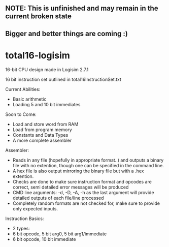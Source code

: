 ## NOTE: This is unfinished and may remain in the current broken state
## Bigger and better things are coming :)
# total16-logisim
16-bit CPU design made in Logisim 2.7.1

16 bit instruction set outlined in total16InstructionSet.txt

Current Abilities:
  - Basic arithmetic
  - Loading 5 and 10 bit immediates
  
Soon to Come:
  - Load and store word from RAM
  - Load from program memory
  - Constants and Data Types
  - A more complete assembler
  
Assembler:
  - Reads in any file (hopefully in appropriate format..) and outputs a binary file with no extention,
  though one can be specified in the command line. 
  - A hex file is also output mirroring the binary file but with a .hex extention.
  - Checks are done to make sure instruction format and opcodes are correct, semi detailed error messages will be produced
  - CMD line arguments: -d, -D, -A, -h as the last argument will provide detailed outputs of each file/line processed
  - Completely random formats are not checked for, make sure to provide only expected inputs.
  
  Instruction Basics:
  - 2 types:
  - 6 bit opcode, 5 bit arg0, 5 bit arg1/immediate
  - 6 bit opcode, 10 bit immediate
  
  
